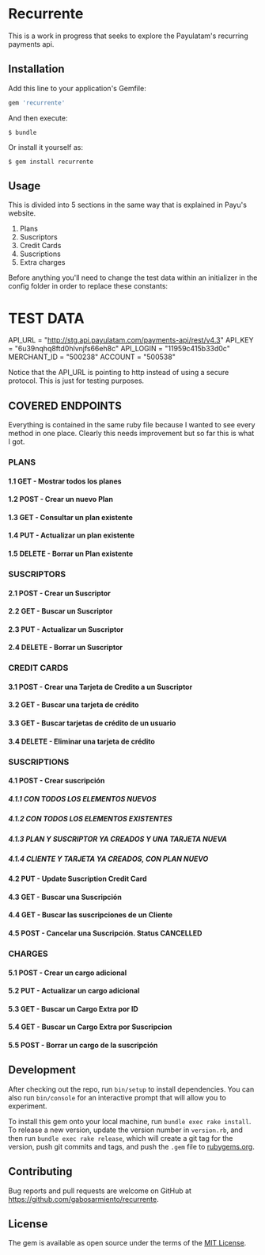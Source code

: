 # Recurrente

This is a work in progress that seeks to explore the Payulatam's recurring payments api.

## Installation

Add this line to your application's Gemfile:

```ruby
gem 'recurrente'
```

And then execute:

    $ bundle

Or install it yourself as:

    $ gem install recurrente

## Usage

This is divided into 5 sections in the same way that is explained in Payu's website.

1. Plans
2. Suscriptors
3. Credit Cards
4. Suscriptions
5. Extra charges

Before anything you'll need to change the test data within an initializer in the config folder in order to replace these constants:

# TEST DATA
API_URL = "http://stg.api.payulatam.com/payments-api/rest/v4.3"
API_KEY = "6u39nqhq8ftd0hlvnjfs66eh8c"
API_LOGIN = "11959c415b33d0c"
MERCHANT_ID = "500238"
ACCOUNT = "500538"

Notice that the API_URL is pointing to http instead of using a secure protocol. This is just for testing purposes. 

## COVERED ENDPOINTS

  Everything is contained in the same ruby file because I wanted to see every method in one place. Clearly this needs improvement but so far this is what I got. 

  ### PLANS
   ####  1.1 GET - Mostrar todos los planes
   ####  1.2 POST - Crear un nuevo Plan
   ####  1.3 GET - Consultar un plan existente
   ####  1.4 PUT - Actualizar un plan existente
   ####  1.5 DELETE - Borrar un Plan existente

   ### SUSCRIPTORS
   ####  2.1 POST - Crear un Suscriptor
   #### 2.2 GET - Buscar un Suscriptor 
   #### 2.3 PUT - Actualizar un Suscriptor
   ####  2.4 DELETE - Borrar un Suscriptor

   ### CREDIT CARDS
   ####  3.1 POST - Crear una Tarjeta de Credito a un Suscriptor
   ####  3.2 GET - Buscar una tarjeta de crédito 
   ####  3.3 GET - Buscar tarjetas de crédito de un usuario 
   ####  3.4 DELETE - Eliminar una tarjeta de crédito 

   ### SUSCRIPTIONS
   ####  4.1 POST - Crear suscripción
   #####  4.1.1 CON TODOS LOS ELEMENTOS NUEVOS
   #####  4.1.2 CON TODOS LOS ELEMENTOS EXISTENTES
   #####  4.1.3 PLAN Y SUSCRIPTOR YA CREADOS Y UNA TARJETA NUEVA
   #####  4.1.4 CLIENTE Y TARJETA YA CREADOS, CON PLAN NUEVO 
   ####  4.2 PUT - Update Suscription Credit Card
   ####  4.3 GET - Buscar una Suscripción
   ####  4.4 GET - Buscar las suscripciones de un Cliente
   ####  4.5 POST - Cancelar una Suscripción. Status CANCELLED

   ### CHARGES
   ####  5.1 POST - Crear un cargo adicional
   ####  5.2 PUT - Actualizar un cargo adicional
   ####  5.3 GET - Buscar un Cargo Extra por ID
   ####  5.4 GET - Buscar un Cargo Extra por Suscripcion
   ####  5.5 POST - Borrar un cargo de la suscripción

## Development

After checking out the repo, run `bin/setup` to install dependencies. You can also run `bin/console` for an interactive prompt that will allow you to experiment.

To install this gem onto your local machine, run `bundle exec rake install`. To release a new version, update the version number in `version.rb`, and then run `bundle exec rake release`, which will create a git tag for the version, push git commits and tags, and push the `.gem` file to [rubygems.org](https://rubygems.org).

## Contributing

Bug reports and pull requests are welcome on GitHub at https://github.com/gabosarmiento/recurrente.


## License

The gem is available as open source under the terms of the [MIT License](http://opensource.org/licenses/MIT).

